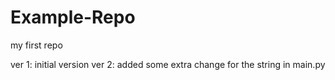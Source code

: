 # Example-Repo
my first repo

ver 1: initial version
ver 2: added some extra change for the string in main.py

